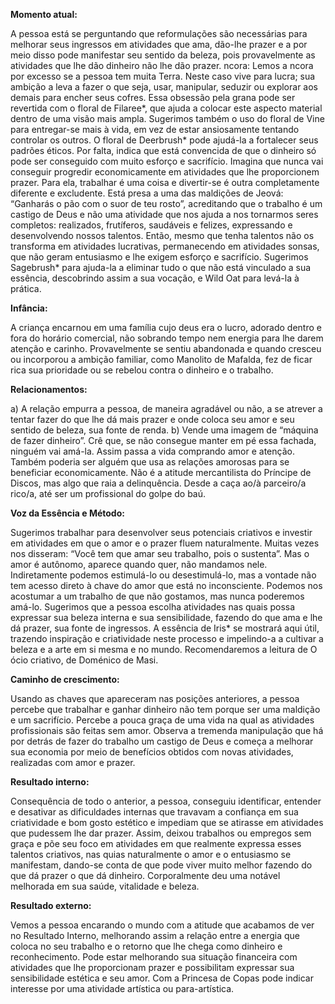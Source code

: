 **Momento atual:**

 A pessoa está se perguntando que reformulações são necessárias para melhorar seus ingressos em atividades que ama, dão-lhe prazer e a por meio disso pode manifestar seu sentido da beleza, pois provavelmente as atividades que lhe dão dinheiro não lhe dão prazer.  ncora: Lemos a  ncora por excesso se a pessoa tem muita Terra. Neste caso vive para lucra; sua ambição a leva a fazer o que seja, usar, manipular, seduzir ou explorar aos demais para encher seus cofres. Essa obsessão pela grana pode ser revertida com o floral de Filaree*, que ajuda a colocar este aspecto material dentro de uma visão mais ampla. Sugerimos também o uso do floral de Vine para entregar-se mais à vida, em vez de estar ansiosamente tentando controlar os outros. O floral de Deerbrush* pode ajudá-la a fortalecer seus padrões éticos. Por falta, indica que está convencida de que o dinheiro só pode ser conseguido com muito esforço e sacrifício. Imagina que nunca vai conseguir progredir economicamente em atividades que lhe proporcionem prazer. Para ela, trabalhar é uma coisa e divertir-se é outra completamente diferente e excludente. Está presa a uma das maldições de Jeová: “Ganharás o pão com o suor de teu rosto”, acreditando que o trabalho é um castigo de Deus e não uma atividade que nos ajuda a nos tornarmos seres completos: realizados, frutíferos, saudáveis e felizes, expressando e desenvolvendo nossos talentos. Então, mesmo que tenha talentos não os transforma em atividades lucrativas, permanecendo em atividades sonsas, que não geram entusiasmo e lhe exigem esforço e sacrifício. Sugerimos Sagebrush* para ajuda-la a eliminar tudo o que não está vinculado a sua essência, descobrindo assim a sua vocação, e Wild Oat para levá-la à prática. 


**Infância:**

 A criança encarnou em uma família cujo deus era o lucro, adorado dentro e fora do horário comercial, não sobrando tempo nem energia para lhe darem atenção e carinho. Provavelmente se sentiu abandonada e quando cresceu ou incorporou a ambição familiar, como Manolito de Mafalda, fez de ficar rica sua prioridade ou se rebelou contra o dinheiro e o trabalho. 


**Relacionamentos:**

 a) A relação empurra a pessoa, de maneira agradável ou não, a se atrever a tentar fazer do que lhe dá mais prazer e onde coloca seu amor e seu sentido de beleza, sua fonte de renda. b) Vende uma imagem de “máquina de fazer dinheiro”. Crê que, se não consegue manter em pé essa fachada, ninguém vai amá-la. Assim passa a vida comprando amor e atenção. Também poderia ser alguém que usa as relações amorosas para se beneficiar economicamente. Não é a atitude mercantilista do Príncipe de Discos, mas algo que raia a delinquência. Desde a caça ao/à parceiro/a rico/a, até ser um profissional do golpe do baú. 


**Voz da Essência e Método:**

 Sugerimos trabalhar para desenvolver seus potenciais criativos e investir em atividades em que o amor e o prazer fluem naturalmente. Muitas vezes nos disseram: “Você tem que amar seu trabalho, pois o sustenta”. Mas o amor é autônomo, aparece quando quer, não mandamos nele. Indiretamente podemos estimulá-lo ou desestimulá-lo, mas a vontade não tem acesso direto à chave do amor que está no inconsciente. Podemos nos acostumar a um trabalho de que não gostamos, mas nunca poderemos amá-lo. Sugerimos que a pessoa escolha atividades nas quais possa expressar sua beleza interna e sua sensibilidade, fazendo do que ama e lhe dá prazer, sua fonte de ingressos. A essência de Iris* se mostrará aqui útil, trazendo inspiração e criatividade neste processo e impelindo-a a cultivar a beleza e a arte em si mesma e no mundo. Recomendaremos a leitura de O ócio criativo, de Doménico de Masi. 


**Caminho de crescimento:**

 Usando as chaves que apareceram nas posições anteriores, a pessoa percebe que trabalhar e ganhar dinheiro não tem porque ser uma maldição e um sacrifício. Percebe a pouca graça de uma vida na qual as atividades profissionais são feitas sem amor. Observa a tremenda manipulação que há por detrás de fazer do trabalho um castigo de Deus e começa a melhorar sua economia por meio de benefícios obtidos com novas atividades, realizadas com amor e prazer. 


**Resultado interno:**

 Consequência de todo o anterior, a pessoa, conseguiu identificar, entender e desativar as dificuldades internas que travavam a confiança em sua criatividade e bom gosto estético e impediam que se atirasse em atividades que pudessem lhe dar prazer. Assim, deixou trabalhos ou empregos sem graça e põe seu foco em atividades em que realmente expressa esses talentos criativos, nas quias naturalmente o amor e o entusiasmo se manifestam, dando-se conta de que pode viver muito melhor fazendo do que dá prazer o que dá dinheiro. Corporalmente deu uma notável melhorada em sua saúde, vitalidade e beleza. 


**Resultado externo:**

 Vemos a pessoa encarando o mundo com a atitude que acabamos de ver no Resultado Interno, melhorando assim a relação entre a energia que coloca no seu trabalho e o retorno que lhe chega como dinheiro e reconhecimento. Pode estar melhorando sua situação financeira com atividades que lhe proporcionam prazer e possibilitam expressar sua sensibilidade estética e seu amor. Com a Princesa de Copas pode indicar interesse por uma atividade artística ou para-artística.
